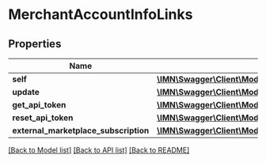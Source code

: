 # MerchantAccountInfoLinks

## Properties
Name | Type | Description | Notes
------------ | ------------- | ------------- | -------------
**self** | [**\IMN\Swagger\Client\Model\LinksGetMerchantAccountInfoLink**](LinksGetMerchantAccountInfoLink.md) |  | 
**update** | [**\IMN\Swagger\Client\Model\LinksUpdateMerchantAcountInfoLink**](LinksUpdateMerchantAcountInfoLink.md) |  | 
**get_api_token** | [**\IMN\Swagger\Client\Model\LinksGetMerchantApiTokenLink**](LinksGetMerchantApiTokenLink.md) |  | [optional] 
**reset_api_token** | [**\IMN\Swagger\Client\Model\LinksResetMerchantApiTokenLink**](LinksResetMerchantApiTokenLink.md) |  | 
**external_marketplace_subscription** | [**\IMN\Swagger\Client\Model\LinksExternalMarketplaceSubscriptionFormLink**](LinksExternalMarketplaceSubscriptionFormLink.md) |  | [optional] 

[[Back to Model list]](../README.md#documentation-for-models) [[Back to API list]](../README.md#documentation-for-api-endpoints) [[Back to README]](../README.md)


